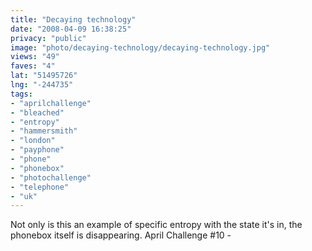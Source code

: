```yaml
---
title: "Decaying technology"
date: "2008-04-09 16:38:25"
privacy: "public"
image: "photo/decaying-technology/decaying-technology.jpg"
views: "49"
faves: "4"
lat: "51495726"
lng: "-244735"
tags:
- "aprilchallenge"
- "bleached"
- "entropy"
- "hammersmith"
- "london"
- "payphone"
- "phone"
- "phonebox"
- "photochallenge"
- "telephone"
- "uk"
---
```

Not only is this an example of specific entropy with the state it's in, the phonebox itself is disappearing. April Challenge #10 - <a href="/photos/2008/04/10/decaying-technology"></a>
